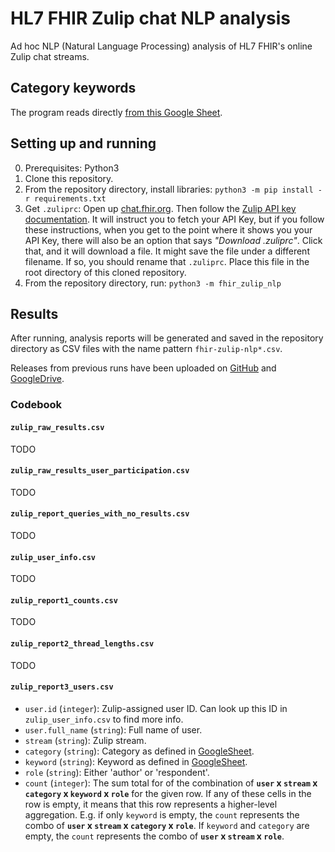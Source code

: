 # HL7 FHIR Zulip chat NLP analysis
Ad hoc NLP (Natural Language Processing) analysis of HL7 FHIR's online Zulip chat streams.

## Category keywords
The program reads directly [from this Google Sheet](https://docs.google.com/spreadsheets/d/1OB0CEAkOhVTN71uIhzCo_iNaiD1B6qLqL7uwil5O22Q/).

## Setting up and running
0. Prerequisites: Python3
1. Clone this repository.
2. From the repository directory, install libraries: `python3 -m pip install -r requirements.txt`
3. Get `.zuliprc`: Open up [chat.fhir.org](https://chat.fhir.org). Then follow the 
   [Zulip API key documentation](https://zulip.com/api/api-keys). It will instruct you to fetch your API Key, but if you
   follow these instructions, when you get to the point where it shows you your API Key, there will also be an option 
   that says _"Download .zuliprc"_. Click that, and it will download a file. It might save the file under a different
   filename. If so, you should rename that `.zuliprc`. Place this file in the root directory of this cloned repository.
4. From the repository directory, run: `python3 -m fhir_zulip_nlp`

## Results
After running, analysis reports will be generated and saved in the repository directory as CSV files with the name 
pattern `fhir-zulip-nlp*.csv`.

Releases from previous runs have been uploaded on [GitHub](https://github.com/jhu-bids/fhir-zulip-nlp-analysis/releases)
and [GoogleDrive](https://drive.google.com/drive/u/0/folders/16MFLnKoKA5gk4ELbSnVS2GCjgR_R0ETL).

### Codebook
#### `zulip_raw_results.csv`
TODO

#### `zulip_raw_results_user_participation.csv`
TODO

#### `zulip_report_queries_with_no_results.csv`
TODO

#### `zulip_user_info.csv`
TODO

#### `zulip_report1_counts.csv`
TODO

#### `zulip_report2_thread_lengths.csv`
TODO

#### `zulip_report3_users.csv`
- `user.id` (`integer`): Zulip-assigned user ID. Can look up this ID in `zulip_user_info.csv` to find more info.
- `user.full_name` (`string`): Full name of user.
- `stream` (`string`): Zulip stream.
- `category` (`string`): Category as defined in [GoogleSheet](https://docs.google.com/spreadsheets/d/1OB0CEAkOhVTN71uIhzCo_iNaiD1B6qLqL7uwil5O22Q/).
- `keyword` (`string`): Keyword as defined in [GoogleSheet](https://docs.google.com/spreadsheets/d/1OB0CEAkOhVTN71uIhzCo_iNaiD1B6qLqL7uwil5O22Q/).
- `role` (`string`): Either 'author' or 'respondent'.
- `count` (`integer`): The sum total for of the combination of **`user` x `stream` x `category` x `keyword` x `role`** 
  for the given row. If any of these cells in the row is empty, it means that this row represents a higher-level 
  aggregation. E.g. if only `keyword` is empty, the `count` represents the combo of **`user` x `stream` x `category` x 
  `role`**. If `keyword` and `category` are empty, the `count` represents the combo of **`user` x `stream` x 
  `role`**.
